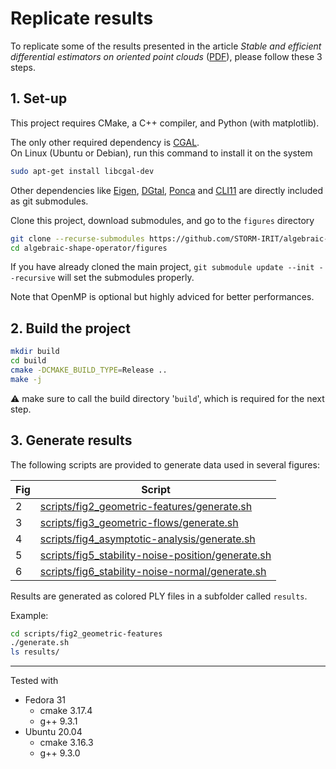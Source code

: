 Replicate results
=================

To replicate some of the results presented in the article *Stable and efficient differential estimators on oriented point clouds* ([PDF](https://hal.archives-ouvertes.fr/hal-03272493/document)), please follow these 3 steps.

## 1. Set-up

This project requires CMake, a C++ compiler, and Python (with matplotlib).

The only other required dependency is [CGAL](https://www.cgal.org).  
On Linux (Ubuntu or Debian), run this command to install it on the system
```bash
sudo apt-get install libcgal-dev
```

Other dependencies like [Eigen](https://github.com/eigenteam/eigen-git-mirror), [DGtal](https://github.com/DGtal-team/DGtal), [Ponca](https://github.com/poncateam/ponca) and [CLI11](https://github.com/CLIUtils/CLI11) are directly included as git submodules.  

Clone this project, download submodules, and go to the `figures` directory
```bash
git clone --recurse-submodules https://github.com/STORM-IRIT/algebraic-shape-operator.git
cd algebraic-shape-operator/figures
```

If you have already cloned the main project, `git submodule update --init --recursive` will set the submodules properly.


Note that OpenMP is optional but highly adviced for better performances.

## 2. Build the project

```bash
mkdir build
cd build
cmake -DCMAKE_BUILD_TYPE=Release ..
make -j
```

:warning: make sure to call the build directory '`build`', which is required for the next step.

## 3. Generate results

The following scripts are provided to generate data used in several figures:

| Fig | Script
| ----| ------------------------------------------------------------------------------------------------------
| 2   | [scripts/fig2_geometric-features/generate.sh](scripts/fig2_geometric-features/generate.sh)
| 3   | [scripts/fig3_geometric-flows/generate.sh](scripts/fig3_geometric-flows/generate.sh)
| 4   | [scripts/fig4_asymptotic-analysis/generate.sh](scripts/fig4_asymptotic-analysis/generate.sh)
| 5   | [scripts/fig5_stability-noise-position/generate.sh](scripts/fig5_stability-noise-position/generate.sh)
| 6   | [scripts/fig6_stability-noise-normal/generate.sh](scripts/fig6_stability-noise-normal/generate.sh)

Results are generated as colored PLY files in a subfolder called `results`.

Example:
```bash
cd scripts/fig2_geometric-features
./generate.sh
ls results/
```

___

Tested with 
- Fedora 31
  - cmake 3.17.4
  - g++ 9.3.1
- Ubuntu 20.04
  - cmake 3.16.3
  - g++ 9.3.0
